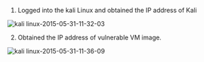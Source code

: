 1. Logged into the kali Linux and obtained the IP address of Kali

  ![kali linux-2015-05-31-11-32-03](https://cloud.githubusercontent.com/assets/12607907/7906740/6c273636-084d-11e5-9833-9c23d1b253b3.PNG)
  
2. Obtained the IP address of vulnerable VM image.

  ![kali linux-2015-05-31-11-36-09](https://cloud.githubusercontent.com/assets/12607907/7906739/6c265216-084d-11e5-9624-83a74b73c95a.PNG)
  
